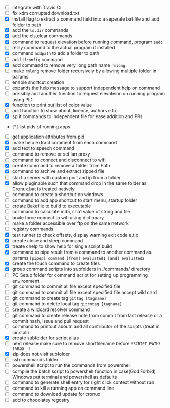 
 - [ ] integrate with Travis CI
 - [ ] fix xdm corrupted download.txt 
 - [x] install flag to extract a command field into a seperate bat file and add folder to path
 - [x] add the `ls,dir` commands
 - [x] add the cls,clear commands
 - [x] command to request elevation before running command, program <requestelevation> `sudo`
 - [ ] relay command to the actual program if installed
 - [x] command `addpath` to add a folder to path
 - [ ] add `ifconfig` command
 - [x] add command to remove very long path name `rmlong`
 - [ ] make `rmlong` remove folder recursively by allowing multiple folder in params
 - [ ] enable shortcut creation 
 - [ ] expands the help message to support independent help on command
 - [ ] possibly add another function to request elevateion on running program using PID
 - [x] function to print out list of color value
 - [ ] add function to show about, licence, authors e.t.c
 - [x] split commands to independent file for ease addition and PRs
 - [*] list pids of running apps
 - [ ] get application attributes from pid
 - [x] make help extract comment from each command
 - [x] add text to speech command
 - [ ] command to remove or set lan proxy
 - [ ] command to connect and disconnect to wifi 
 - [x] create command to remove a folder from Path
 - [x] command to archive and extract zipped file
 - [ ] start a server with custom port and ip from a folder
 - [x] allow pluginable such that command drop in the same folder as Cronux.bat is treated natively
 - [ ] command to create a shortcut on windows
 - [ ] command to add app shortcut to start menu, startup folder
 - [ ] create Bakefile to build to executable
 - [ ] command to calculate md5, sha1 value of string and file
 - [ ] brute force connect to wifi using dictionary
 - [ ] make a folder accessible over ftp on the same network
 - [ ] registry commands
 - [x] test runner to check offsets, display warning exit code e.t.c
 - [x] create close and sleep command
 - [x] treate chelp to show help for single script build
 - [x] command to pipe result from a command to another command as params `[pipep] command [from] evaluated1 [and] evaluated2`
 - [x] create the touch command to create files
 - [x] group command scripts into subfolders in ./commands/ directory 
 - [ ] PC Setup folder for command script for setting up programming environment
 - [ ] git command to commit all file except specified file 
 - [ ] git command to commit all file except specified file accept wild card
 - [ ] git command to create tag `gittag [tagname]`
 - [ ] git command to delete local tag `gitrmtag [tagname]`
 - [ ] create a wildcard resolver command
 - [ ] git command to create release note from commit from last release or a commit hash, issue and pull request
 - [ ] command to printout aboutn and all contributor of the scripts (treat in cinstall)
 - [x] create subfolder for script alias
 - [ ] next release make sure to remove shortfilename before `!SCRIPT_PATH! !ARGS__!`
 - [x] zip does not visit subfolder 
 - [ ] ssh commands folder 
 - [ ] powershell script to run the commands from powershell 
 - [ ] compile the batch script to powershell function in case(God Forbid) Windows put terminal and powershell as defaults 
 - [ ] command to generate shell entry for right click context without run
 - [ ] command to kill a running app on command line
 - [ ] command to download update for cronux
 - [ ] add to chocolatey regostry